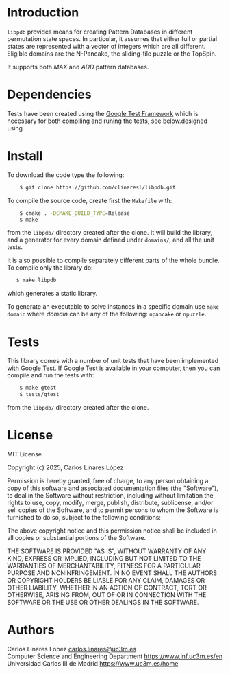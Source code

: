 # Introduction

`libpdb` provides means for creating Pattern Databases in different permutation
state spaces. In particular, it assumes that either full or partial states are
represented with a vector of integers which are all different. Eligible domains
are the N-Pancake, the sliding-tile puzzle or the TopSpin.

It supports both *MAX* and *ADD* pattern databases.

# Dependencies

Tests have been created using the [Google Test
Framework](https://github.com/google/googletest) which is necessary for both
compiling and runing the tests, see below.designed using

# Install #

To download the code type the following:

``` sh
    $ git clone https://github.com/clinaresl/libpdb.git
```

To compile the source code, create first the `Makefile` with:

``` sh
    $ cmake . -DCMAKE_BUILD_TYPE=Release
    $ make
```

from the `libpdb/` directory created after the clone. It will build the library,
and a generator for every domain defined under `domains/`, and all the unit
tests.

It is also possible to compile separately different parts of the whole bundle.
To compile only the library do:

``` sh
   $ make libpdb
```

which generates a static library.

To generate an executable to solve instances in a specific domain use `make
domain` where *domain* can be any of the following: `npancake` or `npuzzle`.

# Tests #

This library comes with a number of unit tests that have been implemented with
[Google Test](https://github.com/google/googletest). If Google Test is available
in your computer, then you can compile and run the tests with:

``` sh
    $ make gtest
    $ tests/gtest
```

from the `libpdb/` directory created after the clone.

# License #

MIT License

Copyright (c) 2025, Carlos Linares López

Permission is hereby granted, free of charge, to any person obtaining a copy
of this software and associated documentation files (the "Software"), to deal
in the Software without restriction, including without limitation the rights
to use, copy, modify, merge, publish, distribute, sublicense, and/or sell
copies of the Software, and to permit persons to whom the Software is
furnished to do so, subject to the following conditions:

The above copyright notice and this permission notice shall be included in all
copies or substantial portions of the Software.

THE SOFTWARE IS PROVIDED "AS IS", WITHOUT WARRANTY OF ANY KIND, EXPRESS OR
IMPLIED, INCLUDING BUT NOT LIMITED TO THE WARRANTIES OF MERCHANTABILITY,
FITNESS FOR A PARTICULAR PURPOSE AND NONINFRINGEMENT. IN NO EVENT SHALL THE
AUTHORS OR COPYRIGHT HOLDERS BE LIABLE FOR ANY CLAIM, DAMAGES OR OTHER
LIABILITY, WHETHER IN AN ACTION OF CONTRACT, TORT OR OTHERWISE, ARISING FROM,
OUT OF OR IN CONNECTION WITH THE SOFTWARE OR THE USE OR OTHER DEALINGS IN THE
SOFTWARE.


# Authors #

Carlos Linares Lopez <carlos.linares@uc3m.es>  
Computer Science and Engineering Department <https://www.inf.uc3m.es/en>  
Universidad Carlos III de Madrid <https://www.uc3m.es/home>

